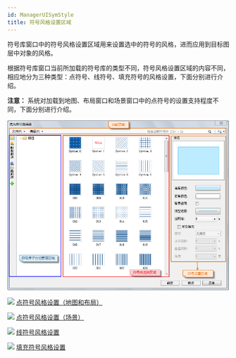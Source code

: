 ```yaml
---
id: ManagerUISymStyle
title: 符号风格设置区域
---
```

符号库窗口中的符号风格设置区域用来设置选中的符号的风格，进而应用到目标图层中对象的风格。

根据符号库窗口当前所加载的符号库的类型不同，符号风格设置区域的内容不同，相应地分为三种类型：点符号、线符号、填充符号的风格设置，下面分别进行介绍。

**注意：** 系统对加载到地图、布局窗口和场景窗口中的点符号的设置支持程度不同，下面分别进行介绍。

![](img/SymLibManagerUI.png)  

![](../../img/smalltitle.png) [点符号风格设置（地图和布局）](PointSymStyle.html)

![](../../img/smalltitle.png) [点符号风格设置（场景）](Scene_PointSymStyle.html)

![](../../img/smalltitle.png) [线符号风格设置](LineSymStyle.html)

![](../../img/smalltitle.png) [填充符号风格设置](FillSymStyle.html)



